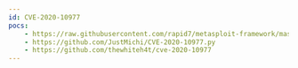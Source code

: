 ```yaml
---
id: CVE-2020-10977
pocs:
    - https://raw.githubusercontent.com/rapid7/metasploit-framework/master/modules/exploits/multi/http/gitlab_file_read_rce.rb
    - https://github.com/JustMichi/CVE-2020-10977.py
    - https://github.com/thewhiteh4t/cve-2020-10977
---
```

